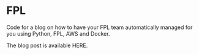 # FPL

Code for a blog on how to have your FPL team automatically managed for you using Python, FPL, AWS and Docker.

The blog post is available HERE.
